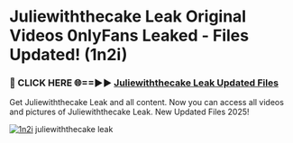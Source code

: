 # Juliewiththecake Leak Original Videos 0nlyFans Leaked - Files Updated! (1n2i)

<h3>🔴 CLICK HERE 🌐==►► <a href="https://tinyurl.com/3hn5wdd3" rel="nofollow">Juliewiththecake Leak Updated Files</a></h3>

Get Juliewiththecake Leak and all content. Now you can access all videos and pictures of Juliewiththecake Leak. New Updated Files 2025!

[![1n2i](https://i.imgur.com/4HnBqBT.gif)](https://tinyurl.com/3hn5wdd3)
juliewiththecake leak